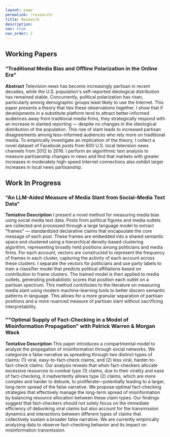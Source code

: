 ```yaml
---
layout: page
permalink: /research/
title: Research
description: 
nav: true
nav_order: 2
---
```


## Working Papers

### “Traditional Media Bias and Offline Polarization in the Online Era”

**Abstract**
Television news has become increasingly partisan in recent decades, while the U.S. population's self-reported ideological distribution has remained stable. Concurrently, political polarization has risen, particularly among demographic groups least likely to use the Internet. This paper presents a theory that ties these observations together. I show that if developments in a substitute platform tend to attract better-informed audiences away from traditional media firms, they strategically respond with an increase in slanted reporting — despite no changes in the ideological distribution of the population. This rise of slant leads to increased partisan disagreements among less-informed audiences who rely more on traditional media. To empirically investigate an implication of the theory, I collect a novel dataset of Facebook posts from 600 U.S. local television news channels from 2012 to 2016. I perform an algorithmic text analysis to measure partisanship changes in news and find that markets with greater increases in moderately high-speed Internet connections also exhibit larger increases in local news partisanship. 

## Work In Progress

### “An LLM-Aided Measure of Media Slant from Social-Media Text Data”

**Tentative Description**
I present a novel method for measuring media bias using social media text data. Posts from political figures and media outlets are collected and processed through a large language model to extract "frames" — standardized declarative claims that encapsulate the core message of each post. These frames are embedded into a shared semantic space and clustered using a hierarchical density-based clustering algorithm, representing broadly held positions among politicians and media firms. For each account, vectors are constructed to represent the frequency of frames in each cluster, capturing the activity of each account across these clusters. I separate the vectors for politicians and use party labels to train a classifier model that predicts political affiliations based on contribution to frame clusters. The trained model is then applied to media outlets, generating probabilistic scores that position each outlet on a partisan spectrum. This method contributes to the literature on measuring media slant using modern machine-learning tools to better discern semantic patterns in language. This allows for a more granular separation of partisan positions and a more nuanced measure of partisan slant without sacrificing interpretability. 

### ""Optimal Supply of Fact-Checking in a Model of Misinformation Propagation" with Patrick Warren & Morgan Wack

**Tentative Description**
This paper introduces a compartmental model to analyze the propagation of misinformation through social networks. We categorize a false narrative as spreading through two distinct types of claims: (1) viral, easy-to-fact-check claims, and (2) less viral, harder-to-fact-check claims. Our analysis reveals that when fact-checkers allocate excessive resources to combat type (1) claims, due to their virality and ease of fact-checking, it inadvertently allows type (2) claims, which are more complex and harder to debunk, to proliferate—potentially leading to a larger, long-term spread of the false narrative. We propose optimal fact-checking strategies that effectively manage the long-term spread of misinformation by balancing resource allocation between these claim types. Our findings suggest that fact-checkers should not solely focus on the immediate efficiency of debunking viral claims but also account for the transmission dynamics and interactions between different types of claims that collectively sustain a broader false narrative. We are currently empirically analyzing data to observe fact-checking behavior and its impact on misinformation transmission. 
